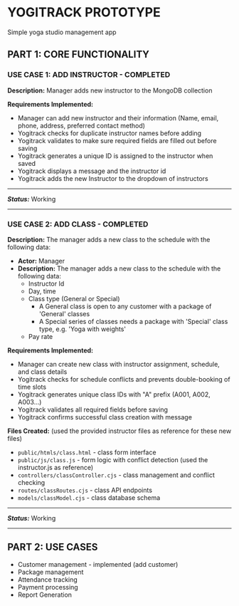 # YOGITRACK PROTOTYPE

Simple yoga studio management app

## PART 1: CORE FUNCTIONALITY

### USE CASE 1: ADD INSTRUCTOR - COMPLETED

**Description:** Manager adds new instructor to the MongoDB collection

**Requirements Implemented:**
- Manager can add new instructor and their information (Name, email, phone, address, preferred contact method)
- Yogitrack checks for duplicate instructor names before adding
- Yogitrack validates to make sure required fields are filled out before saving
- Yogitrack generates a unique ID is assigned to the instructor when saved
- Yogitrack displays a message and the instructor id
- Yogitrack adds the new Instructor to the dropdown of instructors

___
_**Status:**_ Working

---

### USE CASE 2: ADD CLASS - COMPLETED

**Description:** The manager adds a new class to the schedule with the following data:
- **Actor:** Manager
- **Description:** The manager adds a new class to the schedule with the following data:
  - Instructor Id
  - Day, time
  - Class type (General or Special)
    - A General class is open to any customer with a package of 'General' classes
    - A Special series of classes needs a package with 'Special' class type, e.g. 'Yoga with weights'
  - Pay rate


**Requirements Implemented:**
- Manager can create new class with instructor assignment, schedule, and class details
- Yogitrack checks for schedule conflicts and prevents double-booking of time slots
- Yogitrack generates unique class IDs with "A" prefix (A001, A002, A003...)
- Yogitrack validates all required fields before saving
- Yogitrack confirms successful class creation with message

**Files Created:** (used the provided instructor files as reference for these new files)
- `public/htmls/class.html` - class form interface
- `public/js/class.js` - form logic with conflict detection (used the instructor.js as reference)
- `controllers/classController.cjs` - class management and conflict checking
- `routes/classRoutes.cjs` - class API endpoints
- `models/classModel.cjs` - class database schema

___
_**Status:**_ Working

---

## PART 2: USE CASES

- Customer management - implemented (add customer)
- Package management 
- Attendance tracking
- Payment processing
- Report Generation
